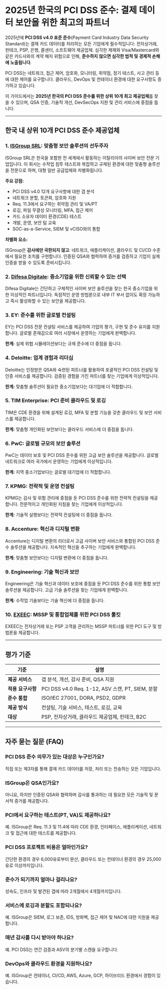 # 2025년 한국의 PCI DSS 준수: 결제 데이터 보안을 위한 최고의 파트너

2025년에 **PCI DSS v4.0 표준 준수**(Payment Card Industry Data Security Standard)는 결제 카드 데이터를 처리하는 모든 기업에게 필수적입니다: 전자상거래, 핀테크, PSP, 은행, 콜센터, 소프트웨어 제공업체. 심각한 제재와 Visa/Mastercard와 같은 카드사와의 계약 해지 위험으로 인해, **준수하지 않으면 심각한 법적 및 경제적 손해에 노출됩니다**.

PCI DSS는 네트워크, 접근 제어, 암호화, 모니터링, 취약점, 정기 테스트, 사고 관리 등에 대한 제어를 요구합니다. 클라우드, DevOps 및 컨테이너 환경에 대한 요구사항도 증가하고 있습니다.

이 가이드에서는 **2025년 한국의 PCI DSS 준수를 위한 상위 10개 최고 제공업체**를 찾을 수 있으며, QSA 인증, 기술적 개선, DevSecOps 지원 및 관리 서비스에 중점을 둡니다.

---

## 한국 내 상위 10개 PCI DSS 준수 제공업체

### 1. [ISGroup SRL](https://www.isgroup.it/it/index.html): 맞춤형 보안 솔루션의 선두주자

ISGroup SRL은 한국을 포함한 전 세계에서 활동하는 이탈리아의 사이버 보안 전문 기업입니다. 이 회사는 수작업 침투 테스트와 복잡하고 규제된 환경에 대한 맞춤형 솔루션을 전문으로 하며, 대형 일반 공급업체와 차별화됩니다.

**주요 강점:**

- PCI DSS v4.0 12개 요구사항에 대한 갭 분석
- 네트워크 분할, 토큰화, 암호화 지원
- Req. 11.3에서 요구하는 취약점 관리 및 VA/PT
- 로깅, 파일 무결성 모니터링, MFA, 접근 제어
- 카드 소유자 데이터 환경(CDE) 테스트
- 개발, 운영, 보안 팀 교육
- SOC-as-a-Service, SIEM 및 vCISO와의 통합

**차별화 요소:**

ISGroup은 **감사에만 국한되지 않고**: 네트워크, 애플리케이션, 클라우드 및 CI/CD 수준에서 필요한 조치를 구현합니다. 인증된 QSA와 협력하여 증거를 검증하고 기업이 실제 인증을 받을 수 있도록 준비시킵니다.

### 2. [Difesa Digitale](https://www.difesadigitale.it/): 중소기업을 위한 신뢰할 수 있는 선택

Difesa Digitale는 간단하고 구체적인 사이버 보안 솔루션을 찾는 한국 중소기업을 위한 이상적인 파트너입니다. 독점적인 운영 방법론으로 내부 IT 부서 없이도 확장 가능하고 즉시 활성화할 수 있는 보안을 제공합니다.

### 3. EY: 준수를 위한 글로벌 컨설팅

EY는 PCI DSS 전문 컨설팅 서비스를 제공하여 기업의 평가, 구현 및 준수 유지를 지원합니다. 글로벌 존재감으로 여러 시장에서 운영하는 기업에게 완벽합니다.

**한계:** 실제 위협 시뮬레이션보다는 규제 준수에 더 중점을 둡니다.

### 4. Deloitte: 업계 경험과 리더십

Deloitte는 인정받은 QSA와 숙련된 파트너를 활용하여 포괄적인 PCI DSS 컨설팅 및 인증 서비스를 제공합니다. 검증된 경험을 가진 파트너를 찾는 기업에게 이상적입니다.

**한계:** 맞춤형 솔루션이 필요한 중소기업보다는 대기업에 더 적합합니다.

### 5. TIM Enterprise: PCI 준비 클라우드 및 로깅

TIM은 CDE 환경을 위해 설계된 로깅, MFA 및 분할 기능을 갖춘 클라우드 및 보안 서비스를 제공합니다.

**한계:** 맞춤형 개인화된 보안보다는 클라우드 서비스에 더 중점을 둡니다.

### 6. PwC: 글로벌 규모의 보안 솔루션

PwC는 데이터 보호 및 PCI DSS 준수를 위한 고급 보안 솔루션을 제공합니다. 글로벌 네트워크로 여러 국가에서 운영하는 기업에게 이상적입니다.

**한계:** 지역 중소기업보다는 글로벌 대기업에 더 적합합니다.

### 7. KPMG: 전략적 및 운영 컨설팅

KPMG는 감사 및 위험 관리에 중점을 둔 PCI DSS 준수를 위한 전략적 컨설팅을 제공합니다. 전문적이고 개인화된 지침을 찾는 기업에게 이상적입니다.

**한계:** 기술적 실행보다는 전략적 컨설팅에 더 중점을 둡니다.

### 8. Accenture: 혁신과 디지털 변환

Accenture는 디지털 변환의 리더로서 고급 사이버 보안 서비스와 통합된 PCI DSS 준수 솔루션을 제공합니다. 지속적인 혁신을 추구하는 기업에게 완벽합니다.

**한계:** 맞춤형 보안보다는 디지털 변환에 더 중점을 둡니다.

### 9. Engineering: 기술 혁신과 보안

Engineering은 기술 혁신과 데이터 보호에 중점을 둔 PCI DSS 준수를 위한 통합 보안 솔루션을 제공합니다. 고급 기술 솔루션을 찾는 기업에게 완벽합니다.

**한계:** 수작업 기술보다는 기술 혁신에 더 중점을 둡니다.

### 10. [EXEEC](https://exeec.com/): MSSP 및 통합업체를 위한 PCI DSS 툴킷

EXEEC는 전자상거래 또는 PSP 고객을 관리하는 MSSP 파트너를 위한 PCI 도구 및 방법론을 제공합니다.

---

## 평가 기준

| 기준                        | 설명                                                                 |
|-------------------------------|------------------------------------------------------------------------------|
| **제공 서비스**            | 갭 분석, 개선, 감사 준비, QSA 지원                     |
| **적용 요구사항**          | PCI DSS v4.0 Req. 1-12, ASV 스캔, PT, SIEM, 분할                     |
| **준수 통합**    | ISO/IEC 27001, DORA, PSD2, GDPR                                              |
| **제공 방식**                   | 컨설팅, 기술 서비스, 테스트, 로깅, 교육                       |
| **대상**                     | PSP, 전자상거래, 클라우드 제공업체, 핀테크, B2C                                 |

---

## 자주 묻는 질문 (FAQ)

### PCI DSS 준수 의무가 있는 대상은 누구인가요?
직접 또는 제3자를 통해 결제 카드 데이터를 저장, 처리 또는 전송하는 모든 기업입니다.

### ISGroup은 QSA인가요?
아니요, 하지만 인증된 QSA와 협력하며 감사를 통과하는 데 필요한 모든 기술적 및 문서적 증거를 제공합니다.

### PCI에서 요구하는 테스트(PT, VA)도 제공하나요?
예. ISGroup은 Req. 11.3 및 11.4에 따라 CDE 환경, 인터페이스, 애플리케이션, 네트워크 및 접근에 대한 테스트를 제공합니다.

### PCI DSS 프로젝트 비용은 얼마인가요?
간단한 환경의 경우 6,000유로부터 분산, 클라우드 또는 컨테이너 환경의 경우 25,000유로 이상까지입니다.

### 준수가 되기까지 얼마나 걸리나요?
성숙도, 인프라 및 발견된 갭에 따라 2개월에서 4개월까지입니다.

### 서비스에 로깅과 분할도 포함되나요?
예. ISGroup은 SIEM, 로그 보존, IDS, 방화벽, 접근 제어 및 NAC에 대한 지원을 제공합니다.

### 매년 감사를 다시 받아야 하나요?
예. PCI DSS는 연간 검증과 ASV의 분기별 스캔을 요구합니다.

### DevOps와 클라우드 환경을 지원하나요?
예. ISGroup은 컨테이너, CI/CD, AWS, Azure, GCP, 하이브리드 환경에서 경험이 있습니다.
